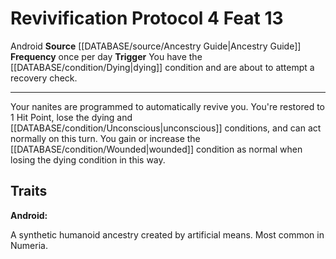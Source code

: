 ﻿---
actions: '[free-action]'
feat: Revivification Protocol
frequency: once per day
id: '2475'
level: '13'
name: Revivification Protocol
rarity: Common
source: '[[DATABASE/source/Ancestry Guide|Ancestry Guide]]'
trait:
- '[[DATABASE/trait/Android|Android]]'
trigger: You have the [[DATABASE/condition/Dying|dying]] condition and are about to
  attempt arecovery check.
type: Feat

---
# Revivification Protocol <span class="action-icon">4</span> <span class="item-type">Feat 13</span>

<span class="item-trait">Android</span>
**Source** [[DATABASE/source/Ancestry Guide|Ancestry Guide]] 
**Frequency** once per day
**Trigger** You have the [[DATABASE/condition/Dying|dying]] condition and are about to attempt a recovery check.

---
Your nanites are programmed to automatically revive you. You're restored to 1 Hit Point, lose the dying and [[DATABASE/condition/Unconscious|unconscious]] conditions, and can act normally on this turn. You gain or increase the [[DATABASE/condition/Wounded|wounded]] condition as normal when losing the dying condition in this way.

## Traits

**Android:**

A synthetic humanoid ancestry created by artificial means. Most common in Numeria.